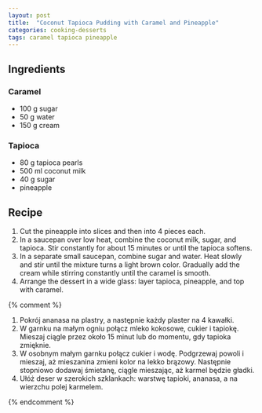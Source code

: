 ```yaml
---
layout: post
title:  "Coconut Tapioca Pudding with Caramel and Pineapple"
categories: cooking-desserts
tags: caramel tapioca pineapple
---
```


## Ingredients

### Caramel
- 100 g sugar
- 50 g water
- 150 g cream

### Tapioca
- 80 g tapioca pearls
- 500 ml coconut milk
- 40 g sugar
- pineapple

## Recipe

1. Cut the pineapple into slices and then into 4 pieces each.
1. In a saucepan over low heat, combine the coconut milk, sugar, and tapioca. Stir constantly for about 15 minutes or until the tapioca softens.
1. In a separate small saucepan, combine sugar and water. Heat slowly and stir until the mixture turns a light brown color. Gradually add the cream while stirring constantly until the caramel is smooth.
1. Arrange the dessert in a wide glass: layer tapioca, pineapple, and top with caramel.

{% comment %}
1. Pokrój ananasa na plastry, a następnie każdy plaster na 4 kawałki.
2. W garnku na małym ogniu połącz mleko kokosowe, cukier i tapiokę. Mieszaj ciągle przez około 15 minut lub do momentu, gdy tapioka zmięknie.
3. W osobnym małym garnku połącz cukier i wodę. Podgrzewaj powoli i mieszaj, aż mieszanina zmieni kolor na lekko brązowy. Następnie stopniowo dodawaj śmietanę, ciągle mieszając, aż karmel będzie gładki.
4. Ułóż deser w szerokich szklankach: warstwę tapioki, ananasa, a na wierzchu polej karmelem.

{% endcomment %}